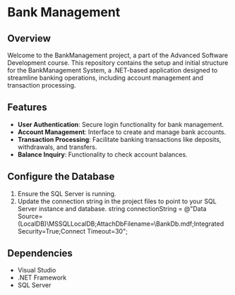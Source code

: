 # Bank Management

## Overview
Welcome to the BankManagement project, a part of the Advanced Software Development course. This repository contains the setup and initial structure for the BankManagement System, a .NET-based application designed to streamline banking operations, including account management and transaction processing.

## Features
- **User Authentication**: Secure login functionality for bank management.
- **Account Management**: Interface to create and manage bank accounts.
- **Transaction Processing**: Facilitate banking transactions like deposits, withdrawals, and transfers.
- **Balance Inquiry**: Functionality to check account balances.

## Configure the Database
1. Ensure the SQL Server is running.
2. Update the connection string in the project files to point to your SQL Server instance and database.
string connectionString = @"Data Source=(LocalDB)\MSSQLLocalDB;AttachDbFilename=<PathToYourDatabase>\BankDb.mdf;Integrated Security=True;Connect Timeout=30";

## Dependencies
- Visual Studio
- .NET Framework 
- SQL Server 

